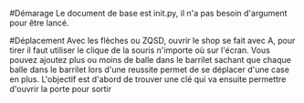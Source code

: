 #Démarage
Le document de base est init.py, il n'a pas besoin d'argument pour être lancé.

#Déplacement
Avec les flèches ou ZQSD, ouvrir le shop se fait avec A, pour tirer il faut utiliser le clique de la souris n'importe où sur l'écran. Vous pouvez ajoutez plus ou moins de balle dans le barrilet sachant que chaque balle dans le barrilet lors d'une reussite permet de se déplacer d'une case en plus. L'objectif est d'abord de trouver une clé qui va ensuite permettre d'ouvrir la porte pour sortir